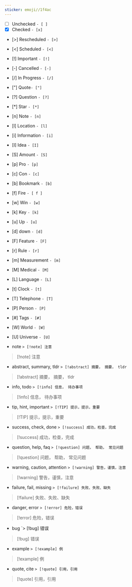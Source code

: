 ```yaml
---
sticker: emoji//1f4ac
---
```

- [ ] Unchecked `- [ ]`
- [x] Checked `- [x]`
- [>] Rescheduled `- [>]`
- [<] Scheduled `- [<]`
- [!] Important `- [!]`
- [-] Cancelled `- [-]`
- [/] In Progress `- [/]`
- ["] Quote`- ["]`
- [?] Question `- [?]`
- [*] Star `- [*]`
- [n] Note `- [n]`
- [l] Location `- [l]`
- [i] Information `- [i]`
- [I] Idea `- [I]`
- [S] Amount `- [S]`
- [p] Pro `- [p]`
- [c] Con `- [c]`
- [b] Bookmark `- [b]`
- [f] Fire `- [ f ]`
- [w] Win `- [w]`
- [k] Key `- [k]`
- [u] Up `- [u]`
- [d] down `- [d]`
- [F] Feature `- [F]`
- [r] Rule `- [r]`
- [m] Measurement `- [m]`
- [M] Medical `- [M]`
- [L] Language `- [L]`
- [t] Clock `- [t]`
- [T] Telephone `- [T]`
- [P] Person `- [P]`
- [#] Tags `- [#]`
- [W] World `- [W]`
- [U] Universe `- [U]`

-   note
`> [!note] 注意`
> [!note] 注意
-   abstract, summary, tldr
`> [!abstract] 摘要， 摘要， tldr`
> [!abstract] 摘要， 摘要， tldr
-   info, todo
`> [!info] 信息， 待办事项`
> [!info] 信息， 待办事项
-   tip, hint, important
`> [!TIP] 提示，提示，重要`
> [!TIP] 提示，提示，重要
-   success, check, done
`> [!success] 成功，检查，完成`
> [!success] 成功，检查，完成
-   question, help, faq
`> [!question] 问题， 帮助， 常见问题`
> [!question] 问题， 帮助， 常见问题
-   warning, caution, attention
`> [!warning] 警告，谨慎，注意`
> [!warning] 警告，谨慎，注意
-   failure, fail, missing
`> [!failure] 失败、失败、缺失`
> [!failure] 失败、失败、缺失
-   danger, error
`> [!error] 危险，错误`
> [!error] 危险，错误
-   bug
`> [!bug] 错误
> [!bug] 错误
-   example
`> [!example] 例`
> [!example] 例
-   quote, cite
`> [!quote] 引用，引用`
> [!quote] 引用，引用